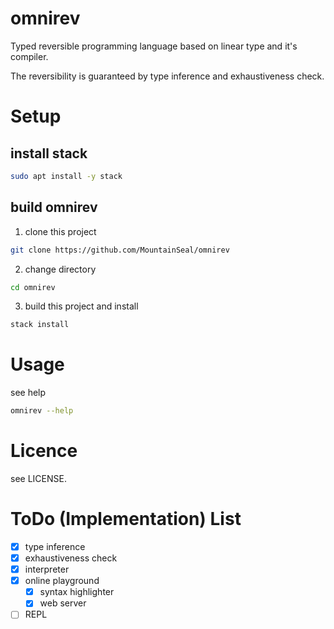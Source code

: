 # omnirev

Typed reversible programming language based on linear type and it's compiler.

The reversibility is guaranteed by type inference and exhaustiveness check.



# Setup

## install stack

```bash
sudo apt install -y stack
```

## build omnirev

1. clone this project
```bash
git clone https://github.com/MountainSeal/omnirev
```
2. change directory
```bash
cd omnirev
```

3. build this project and install
```bash
stack install
```

# Usage

see help
```bash
omnirev --help
```

# Licence

see LICENSE.

# ToDo (Implementation) List

- [x] type inference
- [x] exhaustiveness check
- [x] interpreter
- [x] online playground
  - [x] syntax highlighter
  - [x] web server
- [ ] REPL
